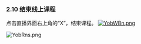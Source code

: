 ### 2.10 结束线上课程

点击直播界面右上角的“X”，结束课程。
[![YobWBn.png](https://s1.ax1x.com/2020/05/20/YobWBn.png)](https://imgchr.com/i/YobWBn)

![YobRns.png](https://s1.ax1x.com/2020/05/20/YobRns.png)

 